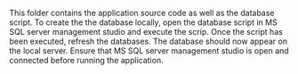 This folder contains the application source code as well as the database script.
To create the the database locally, open the database script in MS SQL server management studio
and execute the scrip.
Once the script has been executed, refresh the databases.
The database should now appear on the local server.
Ensure that MS SQL server management studio is open and connected before running the application.
